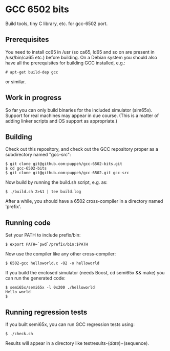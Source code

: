 GCC 6502 bits
=============

Build tools, tiny C library, etc. for gcc-6502 port.

Prerequisites
-------------

You need to install cc65 in /usr (so ca65, ld65 and so on are present in /usr/bin/ca65 etc.) before building. On a
Debian system you should also have all the prerequisites for building GCC installed, e.g.:

    # apt-get build-dep gcc

or similar.

Work in progress
----------------

So far you can only build binaries for the included simulator (sim65x). Support for real machines may appear in due
course. (This is a matter of adding linker scripts and OS support as appropriate.)

Building
--------

Check out this repository, and check out the GCC repository proper as a subdirectory named "gcc-src":

    $ git clone git@github.com:puppeh/gcc-6502-bits.git
    $ cd gcc-6502-bits
    $ git clone git@github.com:puppeh/gcc-6502.git gcc-src

Now build by running the build.sh script, e.g. as:

    $ ./build.sh 2>&1 | tee build.log

After a while, you should have a 6502 cross-compiler in a directory named 'prefix'.

Running code
------------

Set your PATH to include prefix/bin:

    $ export PATH=`pwd`/prefix/bin:$PATH

Now use the compiler like any other cross-compiler:

    $ 6502-gcc helloworld.c -O2 -o helloworld

If you build the enclosed simulator (needs Boost, cd semi65x && make) you can run the generated code:

    $ semi65x/semi65x -l 0x200 ./helloworld
    Hello world
    $

Running regression tests
------------------------

If you built semi65x, you can run GCC regression tests using:

    $ ./check.sh

Results will appear in a directory like testresults-$(date)-$(sequence).

